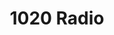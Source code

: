 ---
title: "1020 Radio"
logo: 1020radio.svg
stream_url:
- [station, https://radio1020.out.airtime.pro/radio1020_a, online]
description: "Since 2015, 1020 Radio has celebrated and strived to elevate underground arts and music coming out of Bristol, the UK and across the globe. "
url: "https://1020.live/"
support: ""
location: Bristol, UK
play_time: 24/7
recommended: ["neondamsel"]
---